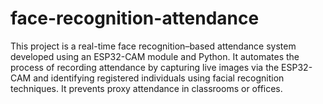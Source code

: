 # face-recognition-attendance
This project is a real-time face recognition–based attendance system developed using an ESP32-CAM module and Python. It automates the process of recording attendance by capturing live images via the ESP32-CAM and identifying registered individuals using facial recognition techniques. It prevents proxy attendance in classrooms or offices.
